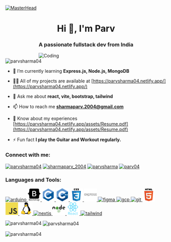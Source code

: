 [![MasterHead](https://cheery-jelly-d48aa3.netlify.app/pink%20yellow%20Coming%20Soon%20retro%20(1).gif)]()
<h1 align="center">Hi 👋, I'm Parv</h1>
<h3 align="center">A passionate fullstack dev from India</h3>
<img align="right" alt="Coding" width="400" src="https://cheery-jelly-d48aa3.netlify.app/giphy%20(1).gif"/>
<p align="left"> <img src="https://komarev.com/ghpvc/?username=parvsharma04&label=Profile%20views&color=0e75b6&style=flat" alt="parvsharma04" /> </p>


- 🌱 I’m currently learning **Express.js, Node.js, MongoDB**

- 👨‍💻 All of my projects are available at [https://parvsharma04.netlify.app/](https://parvsharma04.netlify.app/)

- 💬 Ask me about **react, vite, bootstrap, tailwind**

- 📫 How to reach me **sharmaparv.2004@gmail.com**

- 📄 Know about my experiences [https://parvsharma04.netlify.app/assets/Resume.pdf](https://parvsharma04.netlify.app/assets/Resume.pdf)

- ⚡ Fun fact **I play the Guitar and Workout regularly.**

<h3 align="left">Connect with me:</h3>
<p align="left">
<a href="https://www.codechef.com/users/parvsharma04" target="blank"><img align="center" src="https://cdn.jsdelivr.net/npm/simple-icons@3.1.0/icons/codechef.svg" alt="parvsharma04" height="30" width="40" /></a>
<a href="https://www.hackerrank.com/sharmaparv_2004" target="blank"><img align="center" src="https://raw.githubusercontent.com/rahuldkjain/github-profile-readme-generator/master/src/images/icons/Social/hackerrank.svg" alt="sharmaparv_2004" height="30" width="40" /></a>
<a href="https://codeforces.com/profile/parvsharma" target="blank"><img align="center" src="https://raw.githubusercontent.com/rahuldkjain/github-profile-readme-generator/master/src/images/icons/Social/codeforces.svg" alt="parvsharma" height="30" width="40" /></a>
<a href="https://www.leetcode.com/parv04" target="blank"><img align="center" src="https://raw.githubusercontent.com/rahuldkjain/github-profile-readme-generator/master/src/images/icons/Social/leet-code.svg" alt="parv04" height="30" width="40" /></a>
</p>

<h3 align="left">Languages and Tools:</h3>
<p align="left"> <a href="https://www.arduino.cc/" target="_blank" rel="noreferrer"> <img src="https://cdn.worldvectorlogo.com/logos/arduino-1.svg" alt="arduino" width="40" height="40"/> </a> <a href="https://getbootstrap.com" target="_blank" rel="noreferrer"> <img src="https://raw.githubusercontent.com/devicons/devicon/master/icons/bootstrap/bootstrap-plain-wordmark.svg" alt="bootstrap" width="40" height="40"/> </a> <a href="https://www.cprogramming.com/" target="_blank" rel="noreferrer"> <img src="https://raw.githubusercontent.com/devicons/devicon/master/icons/c/c-original.svg" alt="c" width="40" height="40"/> </a> <a href="https://www.w3schools.com/cpp/" target="_blank" rel="noreferrer"> <img src="https://raw.githubusercontent.com/devicons/devicon/master/icons/cplusplus/cplusplus-original.svg" alt="cplusplus" width="40" height="40"/> </a> <a href="https://www.w3schools.com/css/" target="_blank" rel="noreferrer"> <img src="https://raw.githubusercontent.com/devicons/devicon/master/icons/css3/css3-original-wordmark.svg" alt="css3" width="40" height="40"/> </a> <a href="https://expressjs.com" target="_blank" rel="noreferrer"> <img src="https://raw.githubusercontent.com/devicons/devicon/master/icons/express/express-original-wordmark.svg" alt="express" width="40" height="40"/> </a> <a href="https://www.figma.com/" target="_blank" rel="noreferrer"> <img src="https://www.vectorlogo.zone/logos/figma/figma-icon.svg" alt="figma" width="40" height="40"/> </a> <a href="https://cloud.google.com" target="_blank" rel="noreferrer"> <img src="https://www.vectorlogo.zone/logos/google_cloud/google_cloud-icon.svg" alt="gcp" width="40" height="40"/> </a> <a href="https://git-scm.com/" target="_blank" rel="noreferrer"> <img src="https://www.vectorlogo.zone/logos/git-scm/git-scm-icon.svg" alt="git" width="40" height="40"/> </a> <a href="https://www.w3.org/html/" target="_blank" rel="noreferrer"> <img src="https://raw.githubusercontent.com/devicons/devicon/master/icons/html5/html5-original-wordmark.svg" alt="html5" width="40" height="40"/> </a> <a href="https://developer.mozilla.org/en-US/docs/Web/JavaScript" target="_blank" rel="noreferrer"> <img src="https://raw.githubusercontent.com/devicons/devicon/master/icons/javascript/javascript-original.svg" alt="javascript" width="40" height="40"/> </a> <a href="https://www.linux.org/" target="_blank" rel="noreferrer"> <img src="https://raw.githubusercontent.com/devicons/devicon/master/icons/linux/linux-original.svg" alt="linux" width="40" height="40"/> </a> <a href="https://nextjs.org/" target="_blank" rel="noreferrer"> <img src="https://cdn.worldvectorlogo.com/logos/nextjs-2.svg" alt="nextjs" width="40" height="40"/> </a> <a href="https://nodejs.org" target="_blank" rel="noreferrer"> <img src="https://raw.githubusercontent.com/devicons/devicon/master/icons/nodejs/nodejs-original-wordmark.svg" alt="nodejs" width="40" height="40"/> </a> <a href="https://reactjs.org/" target="_blank" rel="noreferrer"> <img src="https://raw.githubusercontent.com/devicons/devicon/master/icons/react/react-original-wordmark.svg" alt="react" width="40" height="40"/> </a> <a href="https://tailwindcss.com/" target="_blank" rel="noreferrer"> <img src="https://www.vectorlogo.zone/logos/tailwindcss/tailwindcss-icon.svg" alt="tailwind" width="40" height="40"/> </a> </p>

<p><img align="left" src="https://github-readme-stats.vercel.app/api/top-langs?username=parvsharma04&show_icons=true&locale=en&layout=compact" alt="parvsharma04" /></p>

<p>&nbsp;<img align="center" src="https://github-readme-stats.vercel.app/api?username=parvsharma04&show_icons=true&locale=en" alt="parvsharma04" /></p>

<p><img align="center" src="https://github-readme-streak-stats.herokuapp.com/?user=parvsharma04&" alt="parvsharma04" /></p>
